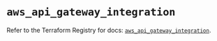 # `aws_api_gateway_integration`

Refer to the Terraform Registry for docs: [`aws_api_gateway_integration`](https://registry.terraform.io/providers/hashicorp/aws/5.59.0/docs/resources/api_gateway_integration).
